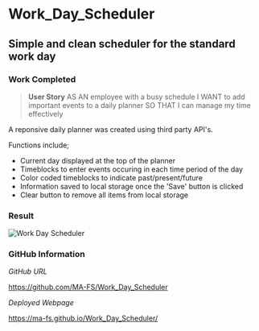 # Work_Day_Scheduler

## Simple and clean scheduler for the standard work day

### Work Completed

>**User Story**
AS AN employee with a busy schedule
I WANT to add important events to a daily planner
SO THAT I can manage my time effectively

A reponsive daily planner was created using third party API's.

Functions include;
*   Current day displayed at the top of the planner
*   Timeblocks to enter events occuring in each time period of the day
*   Color coded timeblocks to indicate past/present/future
*   Information saved to local storage once the 'Save' button is clicked
*   Clear button to remove all items from local storage

### **Result**

![Work Day Scheduler](https://github.com/MA-FS/Coding_Quiz/blob/main/assets/images/work_day_scheduler_complete.png?raw=true)

### **GitHub Information**

*GitHub URL*

https://github.com/MA-FS/Work_Day_Scheduler

*Deployed Webpage*

https://ma-fs.github.io/Work_Day_Scheduler/
